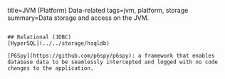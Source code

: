 title=JVM (Platform) Data-related
tags=jvm, platform, storage
summary=Data storage and access on the JVM.
~~~~~~

## Relational (JDBC)
[HyperSQL](../../storage/hsqldb)

[P6Spy](https://github.com/p6spy/p6spy): a framework that enables database data to be seamlessly intercepted and logged with no code changes to the application.
